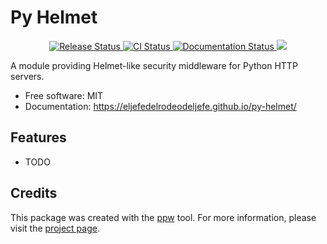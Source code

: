 # Py Helmet


<p align="center">
<a href="https://pypi.python.org/pypi/py_helmet">
    <img src="https://img.shields.io/pypi/v/py_helmet.svg"
        alt = "Release Status">
</a>

<a href="https://github.com/eljefedelrodeodeljefe/py-helmet/actions">
    <img src="https://github.com/eljefedelrodeodeljefe/py-helmet/actions/workflows/main.yml/badge.svg?branch=release" alt="CI Status">
</a>

<a href="https://eljefedelrodeodeljefe.github.io/py-helmet/">
    <img src="https://img.shields.io/website/https/eljefedelrodeodeljefe.github.io/py-helmet/index.html.svg?label=docs&down_message=unavailable&up_message=available" alt="Documentation Status">
</a>


<a href="https://codecov.io/gh/eljefedelrodeodeljefe/py-helmet" >
<img src="https://codecov.io/gh/eljefedelrodeodeljefe/py-helmet/graph/badge.svg?token=DDO7VY44OM"/>
</a>


</p>


A module providing Helmet-like security middleware for Python HTTP servers.


* Free software: MIT
* Documentation: <https://eljefedelrodeodeljefe.github.io/py-helmet/>


## Features

* TODO

## Credits

This package was created with the [ppw](https://zillionare.github.io/python-project-wizard) tool. For more information, please visit the [project page](https://zillionare.github.io/python-project-wizard/).
